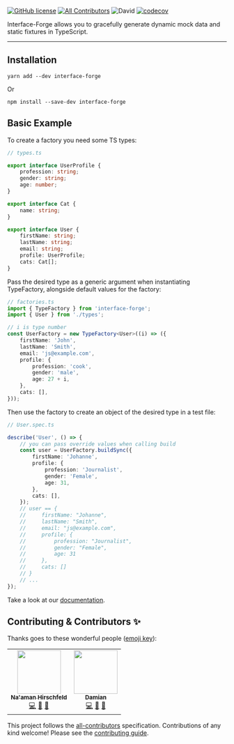 [![GitHub license](https://img.shields.io/github/license/Goldziher/interfaceForge)](https://github.com/Goldziher/interfaceForge/blob/main/LICENSE)
[![All Contributors](https://img.shields.io/badge/all_contributors-2-orange.svg?style=flat-square)](#contributors-)
![David](https://img.shields.io/david/Goldziher/interfaceForge)
[![codecov](https://codecov.io/gh/Goldziher/interfaceForge/branch/main/graph/badge.svg?token=1QdttZtggc)](https://codecov.io/gh/Goldziher/interfaceForge)

Interface-Forge allows you to gracefully generate dynamic mock data and static fixtures in TypeScript.

---

## Installation

```shell
yarn add --dev interface-forge
```

Or

```shell
npm install --save-dev interface-forge
```

## Basic Example

To create a factory you need some TS types:

```typescript
// types.ts

export interface UserProfile {
    profession: string;
    gender: string;
    age: number;
}

export interface Cat {
    name: string;
}

export interface User {
    firstName: string;
    lastName: string;
    email: string;
    profile: UserProfile;
    cats: Cat[];
}
```

Pass the desired type as a generic argument when instantiating TypeFactory, alongside default values for the factory:

```typescript
// factories.ts
import { TypeFactory } from 'interface-forge';
import { User } from './types';

// i is type number
const UserFactory = new TypeFactory<User>((i) => ({
    firstName: 'John',
    lastName: 'Smith',
    email: 'js@example.com',
    profile: {
        profession: 'cook',
        gender: 'male',
        age: 27 + i,
    },
    cats: [],
}));
```

Then use the factory to create an object of the desired type in a test file:

```typescript
// User.spec.ts

describe('User', () => {
    // you can pass override values when calling build
    const user = UserFactory.buildSync({
        firstName: 'Johanne',
        profile: {
            profession: 'Journalist',
            gender: 'Female',
            age: 31,
        },
        cats: [],
    });
    // user == {
    //     firstName: "Johanne",
    //     lastName: "Smith",
    //     email: "js@example.com",
    //     profile: {
    //         profession: "Journalist",
    //         gender: "Female",
    //         age: 31
    //     },
    //     cats: []
    // }
    // ...
});
```

Take a look at our [documentation](docs).

## Contributing & Contributors ✨

Thanks goes to these wonderful people ([emoji key](https://allcontributors.org/docs/en/emoji-key)):

<!-- ALL-CONTRIBUTORS-LIST:START - Do not remove or modify this section -->
<!-- prettier-ignore-start -->
<!-- markdownlint-disable -->
<table>
  <tr>
    <td align="center"><a href="https://www.linkedin.com/in/nhirschfeld/"><img src="https://avatars.githubusercontent.com/u/30733348?v=4?s=100" width="100px;" alt=""/><br /><sub><b>Na'aman Hirschfeld</b></sub></a><br /><a href="https://github.com/Na'aman Hirschfeld/Interface Forge/commits?author=Goldziher" title="Code">💻</a> <a href="https://github.com/Na'aman Hirschfeld/Interface Forge/commits?author=Goldziher" title="Documentation">📖</a> <a href="#maintenance-Goldziher" title="Maintenance">🚧</a></td>
    <td align="center"><a href="https://github.com/dkress59"><img src="https://avatars.githubusercontent.com/u/28515387?v=4?s=100" width="100px;" alt=""/><br /><sub><b>Damian</b></sub></a><br /><a href="https://github.com/Na'aman Hirschfeld/Interface Forge/commits?author=dkress59" title="Code">💻</a> <a href="https://github.com/Na'aman Hirschfeld/Interface Forge/commits?author=dkress59" title="Documentation">📖</a> <a href="#maintenance-dkress59" title="Maintenance">🚧</a></td>
  </tr>
</table>

<!-- markdownlint-restore -->
<!-- prettier-ignore-end -->

<!-- ALL-CONTRIBUTORS-LIST:END -->

This project follows the [all-contributors](https://github.com/all-contributors/all-contributors) specification.
Contributions of any kind welcome! Please see the [contributing guide](CONTRIBUTING.md).
